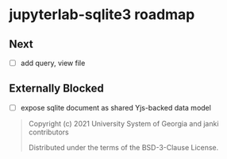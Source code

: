 # jupyterlab-sqlite3 roadmap

## Next

- [ ] add query, view file

## Externally Blocked

- [ ] expose sqlite document as shared Yjs-backed data model

> Copyright (c) 2021 University System of Georgia and janki contributors
>
> Distributed under the terms of the BSD-3-Clause License.
